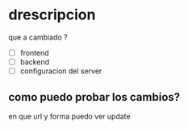 # drescripcion 
que a cambiado ?

- [ ]  frontend
- [ ]  backend
- [ ]  configuracion del server

## como puedo probar los cambios?
en que url y forma puedo ver update
